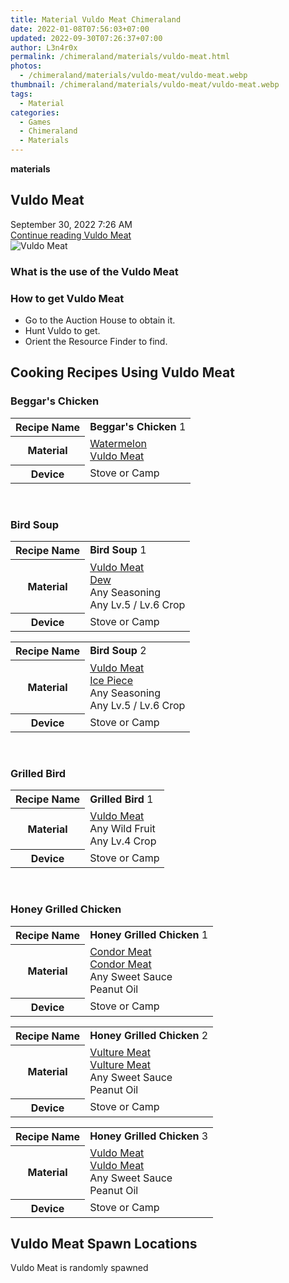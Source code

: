 ```yaml
---
title: Material Vuldo Meat Chimeraland
date: 2022-01-08T07:56:03+07:00
updated: 2022-09-30T07:26:37+07:00
author: L3n4r0x
permalink: /chimeraland/materials/vuldo-meat.html
photos:
  - /chimeraland/materials/vuldo-meat/vuldo-meat.webp
thumbnail: /chimeraland/materials/vuldo-meat/vuldo-meat.webp
tags:
  - Material
categories:
  - Games
  - Chimeraland
  - Materials
---
```


<section id="bootstrap-wrapper">
  <link
    rel="stylesheet"
    href="https://rawcdn.githack.com/dimaslanjaka/Web-Manajemen/bb6505ea081a75a7c845f65fb9d939276931c82f/css/bootstrap-4.5-wrapper.css"
  />
  <div
    class="row g-0 border rounded overflow-hidden flex-md-row mb-4 shadow-sm position-relative bg-light text-dark"
  >
    <div class="col p-4 d-flex flex-column position-static">
      <strong class="d-inline-block mb-2 text-success">materials</strong>
      <h2 class="mb-0">Vuldo Meat</h2>
      <div class="mb-1 text-muted">September 30, 2022 7:26 AM</div>
      <a
        href="/chimeraland/materials/vuldo-meat.html"
        class="stretched-link d-none"
        >Continue reading Vuldo Meat</a
      >
    </div>
    <div class="col-auto d-none d-lg-block">
      <img
        src="/chimeraland/materials/vuldo-meat/vuldo-meat.webp"
        alt="Vuldo Meat"
      />
    </div>
  </div>
  <div class="row bg-light text-dark">
    <div class="col-lg-6 col-12 mb-2">
      <div class="card">
        <div class="card-body">
          <h3 class="card-title">What is the use of the Vuldo Meat</h3>
          <div class="card-text"><ul></ul></div>
        </div>
      </div>
    </div>
    <div class="col-lg-6 col-12 mb-2">
      <div class="card">
        <div class="card-body">
          <h3 class="card-title">How to get Vuldo Meat</h3>
          <div class="card-text">
            <ul>
              <li>Go to the Auction House to obtain it.</li>
              <li>Hunt Vuldo to get.</li>
              <li>Orient the Resource Finder to find.</li>
            </ul>
          </div>
        </div>
      </div>
    </div>
    <div class="col-12 mb-2">
      <h2 id="cookable">Cooking Recipes Using Vuldo Meat</h2>
      <div id="recipe-beggars-chicken">
        <h3 id="item-beggars-chicken">Beggar&#x27;s Chicken</h3>
        <div class="mb-2">
          <table class="table">
            <tr>
              <th>Recipe Name</th>
              <td><b>Beggar&#x27;s Chicken</b> 1</td>
            </tr>
            <tr>
              <th>Material</th>
              <td>
                <a
                  class="text-decoration-none"
                  href="/chimeraland/materials/watermelon.html"
                  >Watermelon</a
                ><br /><a
                  class="text-decoration-none"
                  href="/chimeraland/materials/vuldo-meat.html"
                  >Vuldo Meat</a
                >
              </td>
            </tr>
            <tr>
              <th>Device</th>
              <td>Stove or Camp</td>
            </tr>
          </table>
        </div>
      </div>
      <br />
      <div id="recipe-bird-soup">
        <h3 id="item-bird-soup">Bird Soup</h3>
        <div class="mb-2">
          <table class="table">
            <tr>
              <th>Recipe Name</th>
              <td><b>Bird Soup</b> 1</td>
            </tr>
            <tr>
              <th>Material</th>
              <td>
                <a
                  class="text-decoration-none"
                  href="/chimeraland/materials/vuldo-meat.html"
                  >Vuldo Meat</a
                ><br /><a
                  class="text-decoration-none"
                  href="/chimeraland/materials/dew.html"
                  >Dew</a
                ><br />Any Seasoning<br />Any Lv.5<span> / </span>Lv.6 Crop
              </td>
            </tr>
            <tr>
              <th>Device</th>
              <td>Stove or Camp</td>
            </tr>
          </table>
        </div>
        <div class="mb-2">
          <table class="table">
            <tr>
              <th>Recipe Name</th>
              <td><b>Bird Soup</b> 2</td>
            </tr>
            <tr>
              <th>Material</th>
              <td>
                <a
                  class="text-decoration-none"
                  href="/chimeraland/materials/vuldo-meat.html"
                  >Vuldo Meat</a
                ><br /><a
                  class="text-decoration-none"
                  href="/chimeraland/materials/ice-piece.html"
                  >Ice Piece</a
                ><br />Any Seasoning<br />Any Lv.5<span> / </span>Lv.6 Crop
              </td>
            </tr>
            <tr>
              <th>Device</th>
              <td>Stove or Camp</td>
            </tr>
          </table>
        </div>
      </div>
      <br />
      <div id="recipe-grilled-bird">
        <h3 id="item-grilled-bird">Grilled Bird</h3>
        <div class="mb-2">
          <table class="table">
            <tr>
              <th>Recipe Name</th>
              <td><b>Grilled Bird</b> 1</td>
            </tr>
            <tr>
              <th>Material</th>
              <td>
                <a
                  class="text-decoration-none"
                  href="/chimeraland/materials/vuldo-meat.html"
                  >Vuldo Meat</a
                ><br />Any Wild Fruit<br />Any Lv.4 Crop
              </td>
            </tr>
            <tr>
              <th>Device</th>
              <td>Stove or Camp</td>
            </tr>
          </table>
        </div>
      </div>
      <br />
      <div id="recipe-honey-grilled-chicken">
        <h3 id="item-honey-grilled-chicken">Honey Grilled Chicken</h3>
        <div class="mb-2">
          <table class="table">
            <tr>
              <th>Recipe Name</th>
              <td><b>Honey Grilled Chicken</b> 1</td>
            </tr>
            <tr>
              <th>Material</th>
              <td>
                <a
                  class="text-decoration-none"
                  href="/chimeraland/materials/condor-meat.html"
                  >Condor Meat</a
                ><br /><a
                  class="text-decoration-none"
                  href="/chimeraland/materials/condor-meat.html"
                  >Condor Meat</a
                ><br />Any Sweet Sauce<br />Peanut Oil
              </td>
            </tr>
            <tr>
              <th>Device</th>
              <td>Stove or Camp</td>
            </tr>
          </table>
        </div>
        <div class="mb-2">
          <table class="table">
            <tr>
              <th>Recipe Name</th>
              <td><b>Honey Grilled Chicken</b> 2</td>
            </tr>
            <tr>
              <th>Material</th>
              <td>
                <a
                  class="text-decoration-none"
                  href="/chimeraland/materials/vulture-meat.html"
                  >Vulture Meat</a
                ><br /><a
                  class="text-decoration-none"
                  href="/chimeraland/materials/vulture-meat.html"
                  >Vulture Meat</a
                ><br />Any Sweet Sauce<br />Peanut Oil
              </td>
            </tr>
            <tr>
              <th>Device</th>
              <td>Stove or Camp</td>
            </tr>
          </table>
        </div>
        <div class="mb-2">
          <table class="table">
            <tr>
              <th>Recipe Name</th>
              <td><b>Honey Grilled Chicken</b> 3</td>
            </tr>
            <tr>
              <th>Material</th>
              <td>
                <a
                  class="text-decoration-none"
                  href="/chimeraland/materials/vuldo-meat.html"
                  >Vuldo Meat</a
                ><br /><a
                  class="text-decoration-none"
                  href="/chimeraland/materials/vuldo-meat.html"
                  >Vuldo Meat</a
                ><br />Any Sweet Sauce<br />Peanut Oil
              </td>
            </tr>
            <tr>
              <th>Device</th>
              <td>Stove or Camp</td>
            </tr>
          </table>
        </div>
      </div>
    </div>
    <div class="col-12 mb-2">
      <h2>Vuldo Meat Spawn Locations</h2>
      <p>Vuldo Meat is randomly spawned</p>
    </div>
  </div>
</section>